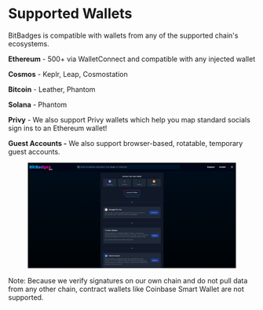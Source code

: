 # Supported Wallets

BitBadges is compatible with wallets from any of the supported chain's ecosystems.

**Ethereum** - 500+ via WalletConnect and compatible with any injected wallet

**Cosmos** - Keplr, Leap, Cosmostation

**Bitcoin** - Leather, Phantom

**Solana** - Phantom

**Privy** - We also support Privy wallets which help you map standard socials sign ins to an Ethereum wallet!

**Guest Accounts -** We also support browser-based, rotatable, temporary guest accounts.

<figure><img src="../../../.gitbook/assets/image (3) (1) (1) (1) (1) (1) (1) (1) (1).png" alt=""><figcaption></figcaption></figure>

Note: Because we verify signatures on our own chain and do not pull data from any other chain, contract wallets like Coinbase Smart Wallet are not supported.
